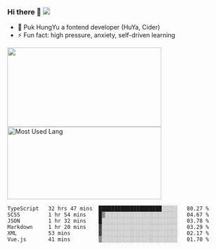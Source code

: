 ### Hi there 👋   ![](https://komarev.com/ghpvc/?username=trojan0523&color=ff69b4&label=PV+Since+2020-1-1)

 - 🔭 Puk HungYu a fontend developer (HuYa, Cider)
 - ⚡ Fun fact: high pressure, anxiety, self-driven learning 

 <img align="left" width="350px" height="180px" src="https://github-readme-stats.vercel.app/api?username=trojan0523&show_icons=true&icon_color=199861&count_private=true" />
 
 <img width="350px" height="165px" alt="Most Used Lang" src="https://github-readme-stats.vercel.app/api/top-langs/?username=trojan0523&layout=compact"/>
 

 <!--START_SECTION:waka-->

```text
TypeScript   32 hrs 47 mins  ████████████████████░░░░░   80.27 %
SCSS         1 hr 54 mins    █▒░░░░░░░░░░░░░░░░░░░░░░░   04.67 %
JSON         1 hr 32 mins    █░░░░░░░░░░░░░░░░░░░░░░░░   03.78 %
Markdown     1 hr 20 mins    ▓░░░░░░░░░░░░░░░░░░░░░░░░   03.29 %
XML          53 mins         ▓░░░░░░░░░░░░░░░░░░░░░░░░   02.17 %
Vue.js       41 mins         ▒░░░░░░░░░░░░░░░░░░░░░░░░   01.70 %
```

<!--END_SECTION:waka-->

 
<!--
**Trojan0523/Trojan0523** is a ✨ _special_ ✨ repository because its `README.md` (this file) appears on your GitHub profile.

Here are some ideas to get you started:

- 👯 looking to collaborate on where? i don`t know
- 🤔 I’m looking for help with ...
- 💬 Ask me about ...
- 📫 How to reach me: ...
- 😄 Pronouns: ...
- ⚡ Fun fact: ...
![](https://komarev.com/ghpvc/?username=trojan0523)
-->
